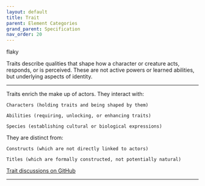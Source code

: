 ```yaml
---
layout: default
title: Trait
parent: Element Categories
grand_parent: Specification
nav_order: 20
---
```


<span class="material-symbols-outlined">flaky</span>

Traits describe qualities that shape how a character or creature acts, responds, or is perceived. These are not active powers or learned abilities, but underlying aspects of identity.

--- 
  
Traits enrich the make up of actors. They interact with:

    Characters (holding traits and being shaped by them)

    Abilities (requiring, unlocking, or enhancing traits)

    Species (establishing cultural or biological expressions)

They are distinct from: 

    Constructs (which are not directly linked to actors)

    Titles (which are formally constructed, not potentially natural) 

[Trait discussions on GitHub](https://github.com/OnlyWorlds/OnlyWorlds/discussions/categories/trait)

---
 